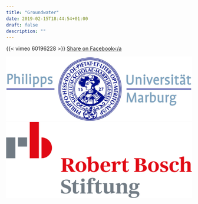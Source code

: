 ```yaml
---
title: "Groundwater"
date: 2019-02-15T18:44:54+01:00
draft: false
description: ""
---
```



{{< vimeo 60196228 >}}
<i class="fab fa-facebook-square fa-2x"></i>
<a href="https://www.facebook.com/sharer/sharer.php?u=https://sustuseumr.github.io/vietnam/groundwater/" target="_blank">Share on Facebook</a

<img src="img/umr.jpg">
<img src="img/rbs.jpg">